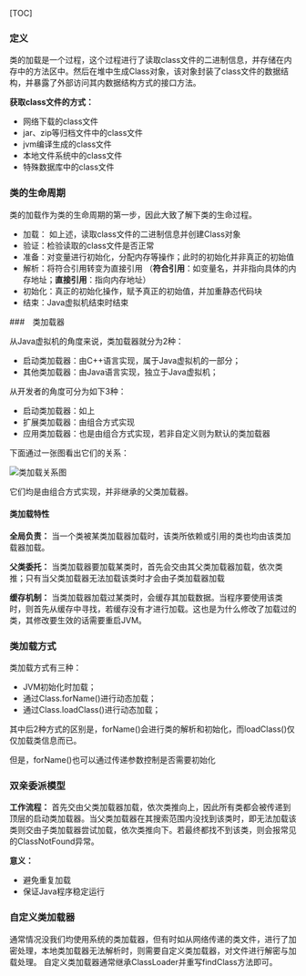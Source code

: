[TOC]

### 定义

类的加载是一个过程，这个过程进行了读取class文件的二进制信息，并存储在内存中的方法区中。然后在堆中生成Class对象，该对象封装了class文件的数据结构，并暴露了外部访问其内数据结构方式的接口方法。

**获取class文件的方式：** 

- 网络下载的class文件
- jar、zip等归档文件中的class文件
- jvm编译生成的class文件
- 本地文件系统中的class文件
- 特殊数据库中的class文件



### 类的生命周期

类的加载作为类的生命周期的第一步，因此大致了解下类的生命过程。

- 加载： 如上述，读取class文件的二进制信息并创建Class对象
- 验证：检验读取的class文件是否正常
- 准备：对变量进行初始化，分配内存等操作；此时的初始化并非真正的初始值
- 解析：将符合引用转变为直接引用 （**符合引用**：如变量名，并非指向具体的内存地址；**直接引用**：指向内存地址）
- 初始化：真正的初始化操作，赋予真正的初始值，并加重静态代码块
- 结束：Java虚拟机结束时结束



###　类加载器

从Java虚拟机的角度来说，类加载器就分为2种：

- 启动类加载器：由C++语言实现，属于Java虚拟机的一部分；
- 其他类加载器：由Java语言实现，独立于Java虚拟机；

从开发者的角度可分为如下3种：

- 启动类加载器：如上
- 扩展类加载器：由组合方式实现
- 应用类加载器：也是由组合方式实现，若非自定义则为默认的类加载器

下面通过一张图看出它们的关系：

![类加载关系图](E:\求职\Android面试内容整理\Java\JVM\类加载关系图.jpg)

它们均是由组合方式实现，并非继承的父类加载器。

#### 类加载特性

**全局负责：** 当一个类被某类加载器加载时，该类所依赖或引用的类也均由该类加载器加载。

**父类委托：** 当类加载器要加载某类时，首先会交由其父类加载器加载，依次类推；只有当父类加载器无法加载该类时才会由子类加载器加载

**缓存机制：** 当类加载器加载过某类时，会缓存其加载数据。当程序要使用该类时，则首先从缓存中寻找，若缓存没有才进行加载。这也是为什么修改了加载过的类，其修改要生效的话需要重启JVM。



### 类加载方式

类加载方式有三种：

- JVM初始化时加载；
- 通过Class.forName()进行动态加载；
- 通过Class.loadClass()进行动态加载；

其中后2种方式的区别是，forName()会进行类的解析和初始化，而loadClass()仅仅加载类信息而已。  

但是，forName()也可以通过传递参数控制是否需要初始化



### 双亲委派模型

**工作流程：** 首先交由父类加载器加载，依次类推向上，因此所有类都会被传递到顶层的启动类加载器。当父类加载器在其搜索范围内没找到该类时，即无法加载该类则交由子类加载器尝试加载，依次类推向下。若最终都找不到该类，则会报常见的ClassNotFound异常。

**意义：**

- 避免重复加载
- 保证Java程序稳定运行



### 自定义类加载器

通常情况没我们均使用系统的类加载器，但有时如从网络传递的类文件，进行了加密处理，本地类加载器无法解析时，则需要自定义类加载器，对文件进行解密与加载处理。 自定义类加载器通常继承ClassLoader并重写findClass方法即可。




